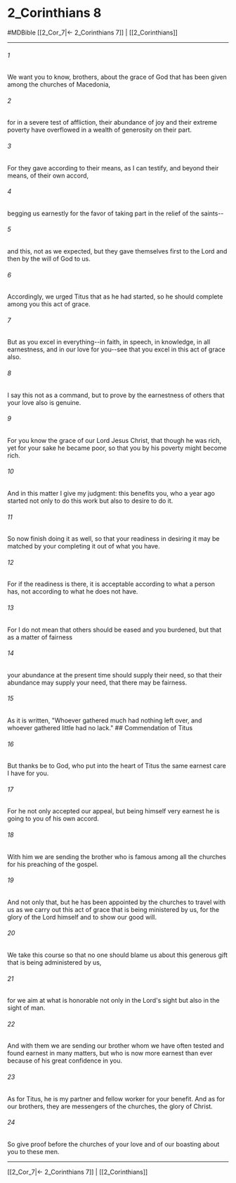 # 2_Corinthians 8
#MDBible
[[2_Cor_7|← 2_Corinthians 7]] | [[2_Corinthians]]

***

###### 1 

We want you to know, brothers, about the grace of God that has been given among the churches of Macedonia, 

###### 2 

for in a severe test of affliction, their abundance of joy and their extreme poverty have overflowed in a wealth of generosity on their part. 

###### 3 

For they gave according to their means, as I can testify, and beyond their means, of their own accord, 

###### 4 

begging us earnestly for the favor of taking part in the relief of the saints-- 

###### 5 

and this, not as we expected, but they gave themselves first to the Lord and then by the will of God to us. 

###### 6 

Accordingly, we urged Titus that as he had started, so he should complete among you this act of grace. 

###### 7 

But as you excel in everything--in faith, in speech, in knowledge, in all earnestness, and in our love for you--see that you excel in this act of grace also. 

###### 8 

I say this not as a command, but to prove by the earnestness of others that your love also is genuine. 

###### 9 

For you know the grace of our Lord Jesus Christ, that though he was rich, yet for your sake he became poor, so that you by his poverty might become rich. 

###### 10 

And in this matter I give my judgment: this benefits you, who a year ago started not only to do this work but also to desire to do it. 

###### 11 

So now finish doing it as well, so that your readiness in desiring it may be matched by your completing it out of what you have. 

###### 12 

For if the readiness is there, it is acceptable according to what a person has, not according to what he does not have. 

###### 13 

For I do not mean that others should be eased and you burdened, but that as a matter of fairness 

###### 14 

your abundance at the present time should supply their need, so that their abundance may supply your need, that there may be fairness. 

###### 15 

As it is written, "Whoever gathered much had nothing left over, and whoever gathered little had no lack." ## Commendation of Titus 

###### 16 

But thanks be to God, who put into the heart of Titus the same earnest care I have for you. 

###### 17 

For he not only accepted our appeal, but being himself very earnest he is going to you of his own accord. 

###### 18 

With him we are sending the brother who is famous among all the churches for his preaching of the gospel. 

###### 19 

And not only that, but he has been appointed by the churches to travel with us as we carry out this act of grace that is being ministered by us, for the glory of the Lord himself and to show our good will. 

###### 20 

We take this course so that no one should blame us about this generous gift that is being administered by us, 

###### 21 

for we aim at what is honorable not only in the Lord's sight but also in the sight of man. 

###### 22 

And with them we are sending our brother whom we have often tested and found earnest in many matters, but who is now more earnest than ever because of his great confidence in you. 

###### 23 

As for Titus, he is my partner and fellow worker for your benefit. And as for our brothers, they are messengers of the churches, the glory of Christ. 

###### 24 

So give proof before the churches of your love and of our boasting about you to these men. 

***

[[2_Cor_7|← 2_Corinthians 7]] | [[2_Corinthians]]
